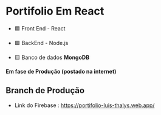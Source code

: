 # Portifolio Em React
 - 🟦 Front End - React
 
 - 🟪 BackEnd - Node.js
 
 - 🟨 Banco de dados **MongoDB**
 
 **Em fase de Produção (postado na internet)** 

## Branch de Produção
- Link do Firebase : https://portifolio-luis-thalys.web.app/

